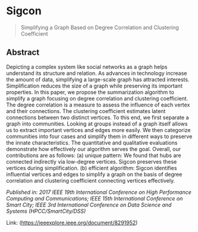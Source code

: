 # Sigcon
> Simplifying a Graph Based on Degree Correlation and Clustering Coefficient

## Abstract
Depicting a complex system like social networks as a graph helps understand its structure and relation. As advances in technology increase the amount of data, simplifying a large-scale graph has attracted interests. Simplification reduces the size of a graph while preserving its important properties. In this paper, we propose the summarization algorithm to simplify a graph focusing on degree correlation and clustering coefficient. The degree correlation is a measure to assess the influence of each vertex and their connections. The clustering coefficient estimates latent connections between two distinct vertices. To this end, we first separate a graph into communities. Looking at groups instead of a graph itself allows us to extract important vertices and edges more easily. We then categorize communities into four cases and simplify them in different ways to preserve the innate characteristics. The quantitative and qualitative evaluations demonstrate how effectively our algorithm serves the goal. Overall, our contributions are as follows: (a) unique pattern: We found that hubs are connected indirectly via low-degree vertices. Sigcon preserves these vertices during simplification. (b) efficient algorithm: Sigcon identifies influential vertices and edges to simplify a graph on the basis of degree correlation and clustering coefficient connecting vertices effectively.



_Published in: 2017 IEEE 19th International Conference on High Performance Computing and Communications; IEEE 15th International Conference on Smart City; IEEE 3rd International Conference on Data Science and Systems (HPCC/SmartCity/DSS)_

Link: (https://ieeexplore.ieee.org/document/8291952)

